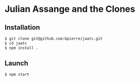 # Julian Assange and the Clones

## Installation

~~~sh
$ git clone git@github.com:bpierre/jaatc.git
$ cd jaatc
$ npm install .
~~~

## Launch

~~~sh
$ npm start
~~~
